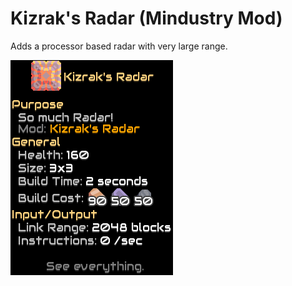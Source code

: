 # Kizrak's Radar (Mindustry Mod)
 Adds a processor based radar with very large range.

![tooltip for kizrak radar](https://github.com/abaines/Kizrak-s-Radar/blob/main/preview.png)

